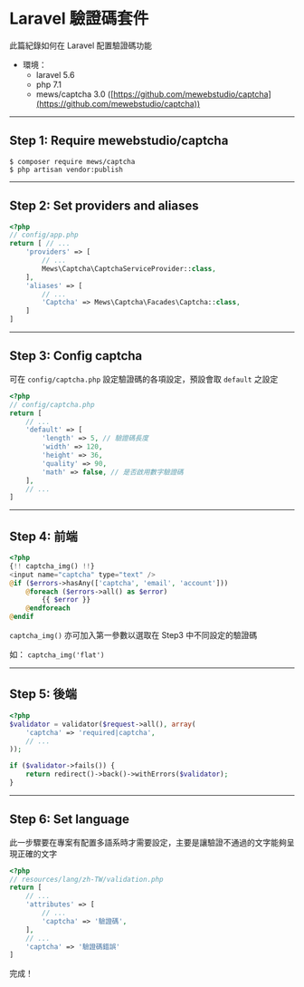 # Laravel 驗證碼套件


<!--more-->

此篇紀錄如何在 Laravel 配置驗證碼功能

- 環境：
    - laravel 5.6
    - php 7.1
    - mews/captcha 3.0 ([https://github.com/mewebstudio/captcha](https://github.com/mewebstudio/captcha))

---
## **Step 1: Require mewebstudio/captcha**

```
$ composer require mews/captcha
$ php artisan vendor:publish
```

---
## **Step 2: Set providers and aliases**

```php
<?php
// config/app.php
return [ // ...
    'providers' => [
        // ...
        Mews\Captcha\CaptchaServiceProvider::class,
    ],
    'aliases' => [
        // ...
        'Captcha' => Mews\Captcha\Facades\Captcha::class,
    ]
]
```

---
## **Step 3: Config captcha**

可在 `config/captcha.php` 設定驗證碼的各項設定，預設會取 `default` 之設定

```php
<?php
// config/captcha.php
return [
    // ...
    'default' => [
        'length' => 5, // 驗證碼長度
        'width' => 120,
        'height' => 36,
        'quality' => 90,
        'math' => false, // 是否啟用數字驗證碼
    ],
    // ...
]
```

---
## **Step 4: 前端**

```php
<?php
{!! captcha_img() !!}
<input name="captcha" type="text" />
@if ($errors->hasAny(['captcha', 'email', 'account']))
    @foreach ($errors->all() as $error)
        {{ $error }}
    @endforeach
@endif
```

`captcha_img()` 亦可加入第一參數以選取在 Step3 中不同設定的驗證碼

如： `captcha_img('flat')`

---
## **Step 5: 後端**

```php
<?php
$validator = validator($request->all(), array(
    'captcha' => 'required|captcha',
    // ...
));

if ($validator->fails()) {
    return redirect()->back()->withErrors($validator);
}
```

---
## **Step 6: Set language**

此一步驟要在專案有配置多語系時才需要設定，主要是讓驗證不通過的文字能夠呈現正確的文字

```php
<?php
// resources/lang/zh-TW/validation.php
return [
    // ...
    'attributes' => [
        // ...
        'captcha' => '驗證碼',
    ],
    // ...
    'captcha' => '驗證碼錯誤'
]
```

完成！
